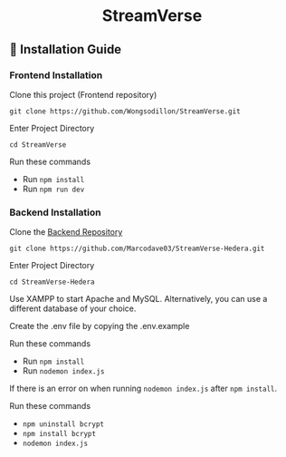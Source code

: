 <h1 align="center">
     StreamVerse
  <br>
</h1>


## 📜 Installation Guide

### Frontend Installation

Clone this project (Frontend repository)
```
git clone https://github.com/Wongsodillon/StreamVerse.git
```

Enter Project Directory
```
cd StreamVerse
```

Run these commands
- Run `npm install`
- Run `npm run dev`

### Backend Installation

Clone the [Backend Repository](https://github.com/Marcodave03/StreamVerse-Hedera/tree/1a6007f78ff707ab8dadbbaf414f0c71a95db0cd)
```
git clone https://github.com/Marcodave03/StreamVerse-Hedera.git
```

Enter Project Directory
```
cd StreamVerse-Hedera
```

Use XAMPP to start Apache and MySQL. Alternatively, you can use a different database of your choice.

Create the .env file by copying the .env.example

Run these commands
- Run `npm install`
- Run `nodemon index.js`

If there is an error on when running `nodemon index.js` after `npm install`. 

Run these commands
- `npm uninstall bcrypt`
- `npm install bcrypt`
- `nodemon index.js`
